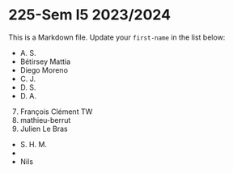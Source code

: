 # 225-Sem I5 2023/2024

This is a Markdown file.
Update your `first-name` in the list below:

* A. S.
* Bétirsey Mattia
* Diego Moreno
* C. J.
* D. S.
* D. A.
7) François Clément TW
8) mathieu-berrut
9) Julien Le Bras
* S. H. M.
* 
* Nils
